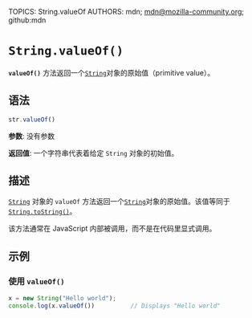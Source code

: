 TOPICS: String.valueOf
AUTHORS: mdn; mdn@mozilla-community.org; github:mdn

# `String.valueOf()`

**`valueOf()`** 方法返回一个[`String`](/zh-hans/webfrontend/String)对象的原始值（primitive value）。

## 语法

```javascript
str.valueOf()
```

**参数**: 没有参数

**返回值**: 一个字符串代表着给定 `String` 对象的初始值。

## 描述

[`String`](/zh-hans/webfrontend/String) 对象的 `valueOf` 方法返回一个[`String`](/zh-hans/webfrontend/String)对象的原始值。该值等同于[`String.toString()`](/zh-hans/webfrontend/String.toString)。

该方法通常在 JavaScript 内部被调用，而不是在代码里显式调用。

## 示例

### 使用 `valueOf()`

```javascript
x = new String("Hello world");
console.log(x.valueOf())          // Displays "Hello world"
```
